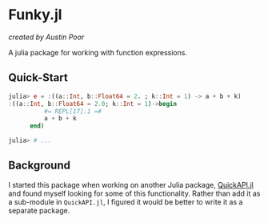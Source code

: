 # Funky.jl

_created by Austin Poor_

A julia package for working with function expressions.

## Quick-Start

```julia
julia> e = :((a::Int, b::Float64 = 2. ; k::Int = 1) -> a + b + k)
:((a::Int, b::Float64 = 2.0; k::Int = 1)->begin
          #= REPL[17]:1 =#
          a + b + k
      end)

julia> # ...
```


## Background

I started this package when working on another Julia package, 
[QuickAPI.jl](https://github.com/a-poor/QuickAPI.jl) and found myself
looking for some of this functionality. Rather than add it as a 
sub-module in `QuickAPI.jl`, I figured it would be better to write it 
as a separate package. 
